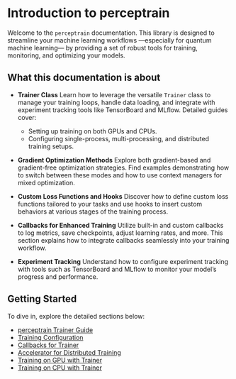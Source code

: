 # Introduction to perceptrain

Welcome to the `perceptrain` documentation. This library is designed to streamline your machine learning workflows —especially for quantum machine learning— by providing a set of robust tools for training, monitoring, and optimizing your models.

## What this documentation is about

- **Trainer Class**
  Learn how to leverage the versatile `Trainer` class to manage your training loops, handle data loading, and integrate with experiment tracking tools like TensorBoard and MLflow. Detailed guides cover:

    - Setting up training on both GPUs and CPUs.
    - Configuring single-process, multi-processing, and distributed training setups.

- **Gradient Optimization Methods**
  Explore both gradient-based and gradient-free optimization strategies. Find examples demonstrating how to switch between these modes and how to use context managers for mixed optimization.

- **Custom Loss Functions and Hooks**
  Discover how to define custom loss functions tailored to your tasks and use hooks to insert custom behaviors at various stages of the training process.

- **Callbacks for Enhanced Training**
  Utilize built-in and custom callbacks to log metrics, save checkpoints, adjust learning rates, and more. This section explains how to integrate callbacks seamlessly into your training workflow.

- **Experiment Tracking**
  Understand how to configure experiment tracking with tools such as TensorBoard and MLflow to monitor your model’s progress and performance.

## Getting Started

To dive in, explore the detailed sections below:

  - [perceptrain Trainer Guide](./training/intro.md)
  - [Training Configuration](./dataconfig/intro.md)
  - [Callbacks for Trainer](./callbacks/intro.md)
  - [Accelerator for Distributed Training](./distributed/accelerator_doc.md)
  - [Training on GPU with Trainer](./distributed/GPU.md)
  - [Training on CPU with Trainer](./distributed/CPU.md)
